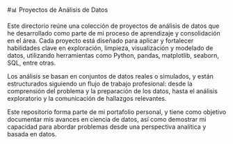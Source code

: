 #📊 Proyectos de Análisis de Datos

Este directorio reúne una colección de proyectos de análisis de datos que he desarrollado como parte de mi proceso de aprendizaje y consolidación en el área. Cada proyecto está diseñado para aplicar y fortalecer habilidades clave en exploración, limpieza, visualización y modelado de datos, utilizando herramientas como Python, pandas, matplotlib, seaborn, SQL, entre otras.

Los análisis se basan en conjuntos de datos reales o simulados, y están estructurados siguiendo un flujo de trabajo profesional: desde la comprensión del problema y la preparación de los datos, hasta el análisis exploratorio y la comunicación de hallazgos relevantes.

Este repositorio forma parte de mi portafolio personal, y tiene como objetivo documentar mis avances en ciencia de datos, así como demostrar mi capacidad para abordar problemas desde una perspectiva analítica y basada en datos.

